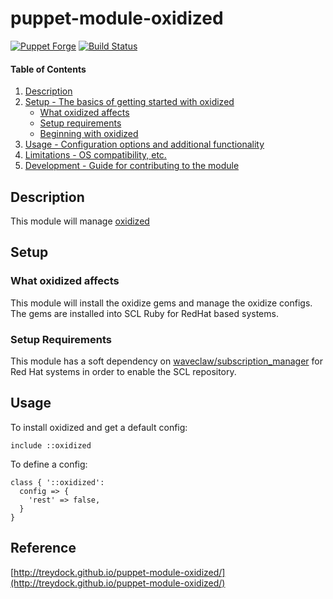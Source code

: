 # puppet-module-oxidized

[![Puppet Forge](http://img.shields.io/puppetforge/v/treydock/oxidized.svg)](https://forge.puppetlabs.com/treydock/oxidized)
[![Build Status](https://travis-ci.org/treydock/puppet-module-oxidized.png)](https://travis-ci.org/treydock/puppet-module-oxidized)

#### Table of Contents

1. [Description](#description)
2. [Setup - The basics of getting started with oxidized](#setup)
    * [What oxidized affects](#what-oxidized-affects)
    * [Setup requirements](#setup-requirements)
    * [Beginning with oxidized](#beginning-with-oxidized)
3. [Usage - Configuration options and additional functionality](#usage)
4. [Limitations - OS compatibility, etc.](#limitations)
5. [Development - Guide for contributing to the module](#development)

## Description

This module will manage [oxidized](https://github.com/ytti/oxidized)

## Setup

### What oxidized affects

This module will install the oxidize gems and manage the oxidize configs. The gems are installed into SCL Ruby for RedHat based systems.

### Setup Requirements

This module has a soft dependency on [waveclaw/subscription_manager](https://forge.puppet.com/waveclaw/subscription_manager) for Red Hat systems in order to enable the SCL repository.

## Usage

To install oxidized and get a default config:

```puppet
include ::oxidized
```

To define a config:

```puppet
class { '::oxidized':
  config => {
    'rest' => false,
  }
}
```

## Reference

[http://treydock.github.io/puppet-module-oxidized/](http://treydock.github.io/puppet-module-oxidized/)
